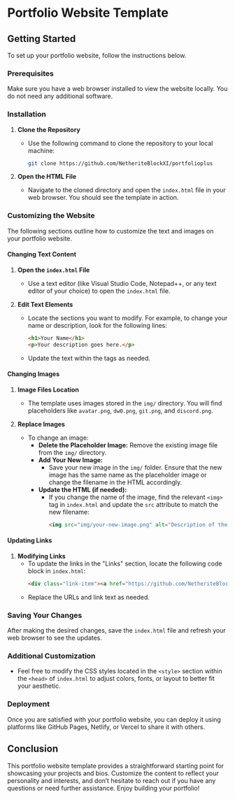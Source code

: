 # Portfolio Website Template

<!-- 
This repository contains a simple yet elegant portfolio website template designed for showcasing personal projects and bios. 
You can easily customize it to suit your style and needs.
-->

## Getting Started

<!-- 
Instructions to set up your portfolio website.
-->
To set up your portfolio website, follow the instructions below.

### Prerequisites

<!-- 
Check the requirements before installation.
-->
Make sure you have a web browser installed to view the website locally. You do not need any additional software.

### Installation

<!-- 
Steps to install the portfolio website.
-->
1. **Clone the Repository**
   - Use the following command to clone the repository to your local machine:
     ```bash
     git clone https://github.com/NetheriteBlockXI/portfolioplus
     ```

2. **Open the HTML File**
   - Navigate to the cloned directory and open the `index.html` file in your web browser. You should see the template in action.

### Customizing the Website

<!-- 
Instructions to customize the text and images on your portfolio website.
-->
The following sections outline how to customize the text and images on your portfolio website.

#### Changing Text Content

1. **Open the `index.html` File**
   - Use a text editor (like Visual Studio Code, Notepad++, or any text editor of your choice) to open the `index.html` file.

2. **Edit Text Elements**
   - Locate the sections you want to modify. For example, to change your name or description, look for the following lines:
     ```html
     <h1>Your Name</h1>
     <p>Your description goes here.</p>
     ```
   - Update the text within the tags as needed.

#### Changing Images

1. **Image Files Location**
   - The template uses images stored in the `img/` directory. You will find placeholders like `avatar.png`, `dw0.png`, `git.png`, and `discord.png`.

2. **Replace Images**
   - To change an image:
     - **Delete the Placeholder Image:** Remove the existing image file from the `img/` directory.
     - **Add Your New Image:**
       - Save your new image in the `img/` folder. Ensure that the new image has the same name as the placeholder image or change the filename in the HTML accordingly.
     - **Update the HTML (if needed):**
       - If you change the name of the image, find the relevant `<img>` tag in `index.html` and update the `src` attribute to match the new filename:
         ```html
         <img src="img/your-new-image.png" alt="Description of the image">
         ```

#### Updating Links

1. **Modifying Links**
   - To update the links in the "Links" section, locate the following code block in `index.html`:
     ```html
     <div class="link-item"><a href="https://github.com/NetheriteBlockXI/" target="_blank">GitHub Profile</a></div>
     ```
   - Replace the URLs and link text as needed.

### Saving Your Changes

<!-- 
Remind users to save their changes after editing.
-->
After making the desired changes, save the `index.html` file and refresh your web browser to see the updates.

### Additional Customization

<!-- 
Encourage users to explore further customization options.
-->
- Feel free to modify the CSS styles located in the `<style>` section within the `<head>` of `index.html` to adjust colors, fonts, or layout to better fit your aesthetic.

### Deployment

<!-- 
Guide users on how to deploy their website once they are satisfied with it.
-->
Once you are satisfied with your portfolio website, you can deploy it using platforms like GitHub Pages, Netlify, or Vercel to share it with others.

## Conclusion

<!-- 
Wrap up the document with encouragement and support.
-->
This portfolio website template provides a straightforward starting point for showcasing your projects and bios. Customize the content to reflect your personality and interests, and don’t hesitate to reach out if you have any questions or need further assistance. Enjoy building your portfolio!

